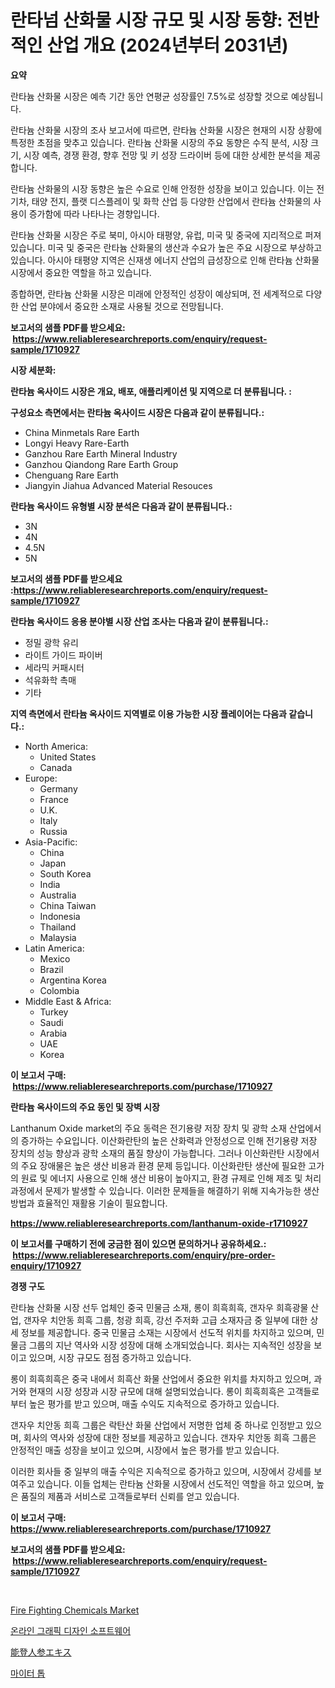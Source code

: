 <p><h1>란타넘 산화물 시장 규모 및 시장 동향: 전반적인 산업 개요 (2024년부터 2031년)</h1></p><p><strong>요약</strong></p>
<p><p>란타늄 산화물 시장은 예측 기간 동안 연평균 성장률인 7.5%로 성장할 것으로 예상됩니다. </p><p>란타늄 산화물 시장의 조사 보고서에 따르면, 란타늄 산화물 시장은 현재의 시장 상황에 특정한 초점을 맞추고 있습니다. 란타늄 산화물 시장의 주요 동향은 수직 분석, 시장 크기, 시장 예측, 경쟁 환경, 향후 전망 및 키 성장 드라이버 등에 대한 상세한 분석을 제공합니다.</p><p>란타늄 산화물의 시장 동향은 높은 수요로 인해 안정한 성장을 보이고 있습니다. 이는 전기차, 태양 전지, 플랫 디스플레이 및 화학 산업 등 다양한 산업에서 란타늄 산화물의 사용이 증가함에 따라 나타나는 경향입니다.</p><p>란타늄 산화물 시장은 주로 북미, 아시아 태평양, 유럽, 미국 및 중국에 지리적으로 퍼져 있습니다. 미국 및 중국은 란타늄 산화물의 생산과 수요가 높은 주요 시장으로 부상하고 있습니다. 아시아 태평양 지역은 신재생 에너지 산업의 급성장으로 인해 란타늄 산화물 시장에서 중요한 역할을 하고 있습니다.</p><p>종합하면, 란타늄 산화물 시장은 미래에 안정적인 성장이 예상되며, 전 세계적으로 다양한 산업 분야에서 중요한 소재로 사용될 것으로 전망됩니다.</p></p>
<p><strong>보고서의 샘플 PDF를 받으세요: &nbsp;<a href="https://www.reliableresearchreports.com/enquiry/request-sample/1710927">https://www.reliableresearchreports.com/enquiry/request-sample/1710927</a></strong></p>
<p><strong>시장 세분화:</strong></p>
<p><strong> 란타늄 옥사이드 시장은 개요, 배포, 애플리케이션 및 지역으로 더 분류됩니다. :</strong></p>
<p><strong>구성요소 측면에서는 란타늄 옥사이드 시장은 다음과 같이 분류됩니다.:</strong></p>
<p><ul><li>China Minmetals Rare Earth</li><li>Longyi Heavy Rare-Earth</li><li>Ganzhou Rare Earth Mineral Industry</li><li>Ganzhou Qiandong Rare Earth Group</li><li>Chenguang Rare Earth</li><li>Jiangyin Jiahua Advanced Material Resouces</li></ul></p>
<p><strong> 란타늄 옥사이드 유형별 시장 분석은 다음과 같이 분류됩니다.:</strong></p>
<p><ul><li>3N</li><li>4N</li><li>4.5N</li><li>5N</li></ul></p>
<p><strong>보고서의 샘플 PDF를 받으세요 :<a href="https://www.reliableresearchreports.com/enquiry/request-sample/1710927">https://www.reliableresearchreports.com/enquiry/request-sample/1710927</a></strong></p>
<p><strong> 란타늄 옥사이드 응용 분야별 시장 산업 조사는 다음과 같이 분류됩니다.:</strong></p>
<p><ul><li>정밀 광학 유리</li><li>라이트 가이드 파이버</li><li>세라믹 커패시터</li><li>석유화학 촉매</li><li>기타</li></ul></p>
<p><strong>지역 측면에서 란타늄 옥사이드 지역별로 이용 가능한 시장 플레이어는 다음과 같습니다.:</strong></p>
<p><ul>
    <li>
        North America:
        <ul>
            <li>United States</li>
            <li>Canada</li>
        </ul>
    </li>
    <li>
        Europe:
        <ul>
            <li>Germany</li>
            <li>France</li>
            <li>U.K.</li>
            <li>Italy</li>
            <li>Russia</li>
        </ul>
    </li>
    <li>
        Asia-Pacific:
        <ul>
            <li>China</li>
            <li>Japan</li>
            <li>South Korea</li>
            <li>India</li>
            <li>Australia</li>
            <li>China Taiwan</li>
            <li>Indonesia</li>
            <li>Thailand</li>
            <li>Malaysia</li>
        </ul>
    </li>
    <li>
        Latin America:
        <ul>
            <li>Mexico</li>
            <li>Brazil</li>
            <li>Argentina Korea</li>
            <li>Colombia</li>
        </ul>
    </li>
    <li>
        Middle East & Africa:
        <ul>
            <li>Turkey</li>
            <li>Saudi</li>
            <li>Arabia</li>
            <li>UAE</li>
            <li>Korea</li>
        </ul>
    </li>
    </ul></p>
<p><strong>이 보고서 구매: &nbsp;<a href="https://www.reliableresearchreports.com/purchase/1710927">https://www.reliableresearchreports.com/purchase/1710927</a></strong></p>
<p><strong>란타늄 옥사이드의 주요 동인 및 장벽 시장</strong></p>
<p><p>Lanthanum Oxide market의 주요 동력은 전기용량 저장 장치 및 광학 소재 산업에서의 증가하는 수요입니다. 이산화란탄의 높은 산화력과 안정성으로 인해 전기용량 저장 장치의 성능 향상과 광학 소재의 품질 향상이 가능합니다. 그러나 이산화란탄 시장에서의 주요 장애물은 높은 생산 비용과 환경 문제 등입니다. 이산화란탄 생산에 필요한 고가의 원료 및 에너지 사용으로 인해 생산 비용이 높아지고, 환경 규제로 인해 제조 및 처리 과정에서 문제가 발생할 수 있습니다. 이러한 문제들을 해결하기 위해 지속가능한 생산 방법과 효율적인 재활용 기술이 필요합니다.</p></p>
<p><strong><a href="https://www.reliableresearchreports.com/lanthanum-oxide-r1710927">https://www.reliableresearchreports.com/lanthanum-oxide-r1710927</a></strong></p>
<p><strong>이 보고서를 구매하기 전에 궁금한 점이 있으면 문의하거나 공유하세요.: &nbsp;<a href="https://www.reliableresearchreports.com/enquiry/pre-order-enquiry/1710927">https://www.reliableresearchreports.com/enquiry/pre-order-enquiry/1710927</a></strong></p>
<p><strong>경쟁 구도</strong></p>
<p><p>란타늄 산화물 시장 선두 업체인 중국 민물금 소재, 롱이 희흑희흑, 갠자우 희흑광물 산업, 갠자우 치안동 희흑 그룹, 청광 희흑, 강선 주저화 고급 소재자금 중 일부에 대한 상세 정보를 제공합니다. 중국 민물금 소재는 시장에서 선도적 위치를 차지하고 있으며, 민물금 그룹의 지난 역사와 시장 성장에 대해 소개되었습니다. 회사는 지속적인 성장을 보이고 있으며, 시장 규모도 점점 증가하고 있습니다.</p><p>롱이 희흑희흑은 중국 내에서 희흑산 화물 산업에서 중요한 위치를 차지하고 있으며, 과거와 현재의 시장 성장과 시장 규모에 대해 설명되었습니다. 롱이 희흑희흑은 고객들로부터 높은 평가를 받고 있으며, 매출 수익도 지속적으로 증가하고 있습니다.</p><p>갠자우 치안동 희흑 그룹은 락탄산 화물 산업에서 저명한 업체 중 하나로 인정받고 있으며, 회사의 역사와 성장에 대한 정보를 제공하고 있습니다. 갠자우 치안동 희흑 그룹은 안정적인 매출 성장을 보이고 있으며, 시장에서 높은 평가를 받고 있습니다.</p><p>이러한 회사들 중 일부의 매출 수익은 지속적으로 증가하고 있으며, 시장에서 강세를 보여주고 있습니다. 이들 업체는 란타늄 산화물 시장에서 선도적인 역할을 하고 있으며, 높은 품질의 제품과 서비스로 고객들로부터 신뢰를 얻고 있습니다.</p></p>
<p><strong>이 보고서 구매: &nbsp; <a href="https://www.reliableresearchreports.com/purchase/1710927">https://www.reliableresearchreports.com/purchase/1710927</a></strong></p>
<p><strong>보고서의 샘플 PDF를 받으세요: &nbsp;<a href="https://www.reliableresearchreports.com/enquiry/request-sample/1710927">https://www.reliableresearchreports.com/enquiry/request-sample/1710927</a></strong><strong></strong></p>
<p>&nbsp;</p>
<p><p><a href="https://issuu.com/reportprime-2/docs/fire-fighting-chemicals-market-size-2030.pptx">Fire Fighting Chemicals Market</a></p><p><a href="https://medium.com/@cierrahayes645/%EC%98%A8%EB%9D%BC%EC%9D%B8-%EA%B7%B8%EB%9E%98%ED%94%BD-%EB%94%94%EC%9E%90%EC%9D%B8-%EC%86%8C%ED%94%84%ED%8A%B8%EC%9B%A8%EC%96%B4-%EC%8B%9C%EC%9E%A5-%EC%A7%80%ED%91%9C-%ED%95%B4%EB%8F%85-%EC%8B%9C%EC%9E%A5-%EC%A0%90%EC%9C%A0%EC%9C%A8-%ED%8A%B8%EB%A0%8C%EB%93%9C-%EB%B0%8F-%EC%84%B1%EC%9E%A5-%ED%8C%A8%ED%84%B4-bbaa70a150fd">온라인 그래픽 디자인 소프트웨어</a></p><p><a href="https://medium.com/@carlieshields/%E3%83%8E%E3%83%88%E3%82%AE%E3%83%B3%E3%82%BB%E3%83%B3%E6%8A%BD%E5%87%BA%E7%89%A9%E3%81%AE%E5%B8%82%E5%A0%B4%E5%88%86%E6%9E%90-%E3%81%9D%E3%81%AEcagr-%E5%B8%82%E5%A0%B4%E3%82%BB%E3%82%B0%E3%83%A1%E3%83%B3%E3%83%86%E3%83%BC%E3%82%B7%E3%83%A7%E3%83%B3-%E3%81%8A%E3%82%88%E3%81%B3%E3%82%B0%E3%83%AD%E3%83%BC%E3%83%90%E3%83%AB%E7%94%A3%E6%A5%AD%E6%A6%82%E8%A6%81-90df47eac1c6">能登人参エキス</a></p><p><a href="https://medium.com/@emmettsaynford43546/%EB%A7%88%EC%9D%B4%ED%84%B0-%ED%86%B1-%EC%8B%9C%EC%9E%A5-%EC%8B%9C%EC%9E%A5-%EC%A0%90%EC%9C%A0%EC%9C%A8-%EC%8B%9C%EC%9E%A5-%EB%8F%99%ED%96%A5-%EB%B0%8F-%EB%AF%B8%EB%9E%98-%EC%84%B1%EC%9E%A5-%ED%83%90%EC%83%89-903849237d72">마이터 톱</a></p></p>